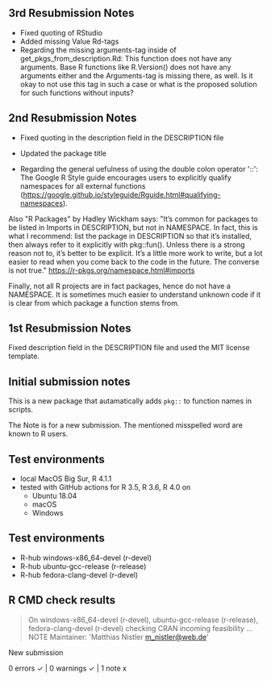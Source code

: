 ## 3rd Resubmission Notes
- Fixed quoting of RStudio
- Added missing Value Rd-tags
- Regarding the missing arguments-tag inside of get_pkgs_from_description.Rd:
  This function does not have any arguments. Base R functions like R.Version()
  does not have any arguments either and the Arguments-tag is missing there, as
  well. Is it okay to not use this tag in such a case or what is the proposed
  solution for such functions without inputs?

## 2nd Resubmission Notes
- Fixed quoting in the description field in the DESCRIPTION file  
- Updated the package title

- Regarding the general uefulness of using the double colon operator '::': 
The Google R Style guide encourages users to explicitly qualify namespaces for
all external functions
(https://google.github.io/styleguide/Rguide.html#qualifying-namespaces).

Also "R Packages" by Hadley Wickham says:
"It’s common for packages to be listed in Imports in DESCRIPTION, but not in 
NAMESPACE. In fact, this is what I recommend: list the package in DESCRIPTION 
so that it’s installed, then always refer to it explicitly with pkg::fun().
Unless there is a strong reason not to, it’s better to be explicit. It’s a 
little more work to write, but a lot easier to read when you come back to the 
code in the future. The converse is not true."
https://r-pkgs.org/namespace.html#imports

Finally, not all R projects are in fact packages, hence do not have a NAMESPACE.
It is sometimes much easier to understand unknown code if it is clear from which 
package a function stems from.


## 1st Resubmission Notes
Fixed description field in the DESCRIPTION file and used the MIT license template.


## Initial submission notes

This is a new package that autamatically adds `pkg::` to function names in scripts.

The Note is for a new submission. The mentioned misspelled word are known to R users.



## Test environments

* local MacOS Big Sur, R 4.1.1
* tested with GitHub actions for R 3.5, R 3.6, R 4.0 on
  - Ubuntu 18.04
  - macOS
  - Windows
  
## Test environments
- R-hub windows-x86_64-devel (r-devel)
- R-hub ubuntu-gcc-release (r-release)
- R-hub fedora-clang-devel (r-devel)

## R CMD check results
> On windows-x86_64-devel (r-devel), ubuntu-gcc-release (r-release), fedora-clang-devel (r-devel)
  checking CRAN incoming feasibility ... NOTE
  Maintainer: 'Matthias Nistler <m_nistler@web.de>'
  
  New submission

0 errors ✓ | 0 warnings ✓ | 1 note x
